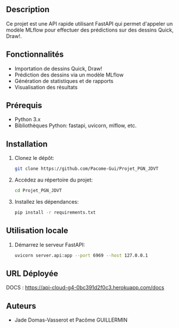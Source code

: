 ## Description
Ce projet est une API rapide utilisant FastAPI qui permet d'appeler un modèle MLflow pour effectuer des prédictions sur des dessins Quick, Draw!.

## Fonctionnalités
- Importation de dessins Quick, Draw!
- Prédiction des dessins via un modèle MLflow
- Génération de statistiques et de rapports
- Visualisation des résultats

## Prérequis
- Python 3.x
- Bibliothèques Python: fastapi, uvicorn, mlflow, etc.

## Installation
1. Clonez le dépôt:
    ```bash
    git clone https://github.com/Pacome-Gui/Projet_PGN_JDVT
    ```
2. Accédez au répertoire du projet:
    ```bash
    cd Projet_PGN_JDVT
    ```
3. Installez les dépendances:
    ```bash
    pip install -r requirements.txt
    ```

## Utilisation locale
1. Démarrez le serveur FastAPI:
    ```bash
    uvicorn server.api:app --port 6969 --host 127.0.0.1
    ```
## URL Déployée 
DOCS : 
https://api-cloud-g4-0bc391d2f0c3.herokuapp.com/docs

## Auteurs
- Jade Domas-Vasserot et Pacôme GUILLERMIN

